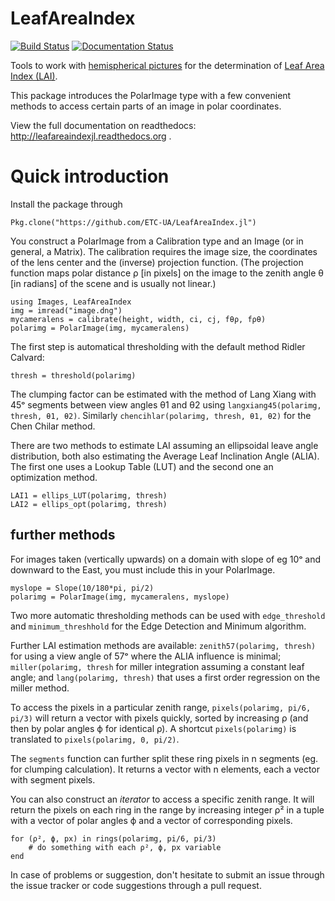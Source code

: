 # LeafAreaIndex

[![Build Status](https://travis-ci.org/ETC-UA/LeafAreaIndex.jl.svg?branch=master)](https://travis-ci.org/ETC-UA/LeafAreaIndex.jl)
[![Documentation Status](https://readthedocs.org/projects/leafareaindexjl/badge/?version=latest)](https://readthedocs.org/projects/leafareaindexjl/?badge=latest)

Tools to work with [hemispherical pictures](http://en.wikipedia.org/wiki/Hemispherical_photography) for the determination of [Leaf Area Index (LAI)](http://en.wikipedia.org/wiki/Leaf_area_index).

This package introduces the PolarImage type with a few convenient methods to access certain parts of an image in polar coordinates.

View the full documentation on readthedocs: http://leafareaindexjl.readthedocs.org .

# Quick introduction

Install the package through

    Pkg.clone("https://github.com/ETC-UA/LeafAreaIndex.jl")

You construct a PolarImage from a Calibration type and an Image (or in general, a Matrix). The calibration requires the image size, the coordinates of the lens center and the (inverse) projection function. 
(The projection function maps polar distance ρ [in pixels] on the image to the zenith angle θ [in radians] of the scene and is usually not linear.)

    using Images, LeafAreaIndex
    img = imread("image.dng")
    mycameralens = calibrate(height, width, ci, cj, fθρ, fρθ)
    polarimg = PolarImage(img, mycameralens)

The first step is automatical thresholding with the default method Ridler Calvard:

    thresh = threshold(polarimg)

The clumping factor can be estimated with the method of Lang Xiang with 45ᵒ segments between view angles θ1 and θ2 using `langxiang45(polarimg, thresh, θ1, θ2)`. Similarly `chencihlar(polarimg, thresh, θ1, θ2)` for the Chen Chilar method.

There are two methods to estimate LAI assuming an ellipsoidal leave angle distribution, both also estimating the Average Leaf Inclination Angle (ALIA). The first one uses a Lookup Table (LUT) and the second one an optimization method.

    LAI1 = ellips_LUT(polarimg, thresh)
    LAI2 = ellips_opt(polarimg, thresh)

## further methods

For images taken (vertically upwards) on a domain with slope of eg 10ᵒ and downward to the East, you must include this in your PolarImage.

    myslope = Slope(10/180*pi, pi/2)
    polarimg = PolarImage(img, mycameralens, myslope)

Two more automatic thresholding methods can be used with `edge_threshold` and `minimum_threshhold` for the Edge Detection and Minimum algorithm.

Further LAI estimation methods are available: `zenith57(polarimg, thresh)` for using a view angle of 57ᵒ where the ALIA influence is minimal; `miller(polarimg, thresh` for miller integration assuming a constant leaf angle; and `lang(polarimg, thresh)` that uses a first order regression on the miller method.

To access the pixels in a particular zenith range, `pixels(polarimg, pi/6, pi/3)` will return a vector with pixels quickly, sorted by increasing ρ (and then by polar angles ϕ for identical ρ). A shortcut `pixels(polarimg)` is translated to `pixels(polarimg, 0, pi/2)`.

The `segments` function can further split these ring pixels in n segments (eg. for clumping calculation). It returns a vector with n elements, each a vector with segment pixels.

You can also construct an *iterator* to access a specific zenith range. It will return the pixels on each ring in the range by increasing integer ρ² in a tuple with a vector of polar angles ϕ and a vector of corresponding pixels.
    
    for (ρ², ϕ, px) in rings(polarimg, pi/6, pi/3)
        # do something with each ρ², ϕ, px variable
    end

In case of problems or suggestion, don't hesitate to submit an issue through the issue tracker or code suggestions through a pull request.



